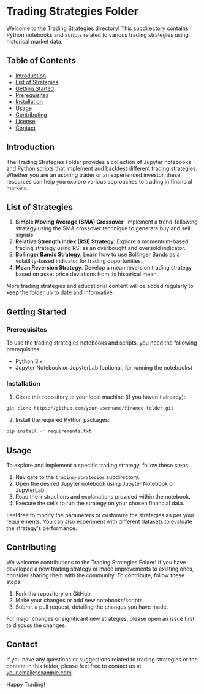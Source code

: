 # Trading Strategies Folder

Welcome to the Trading Strategies directory! This subdirectory contains Python notebooks and scripts related to various trading strategies using historical market data.

## Table of Contents

- [Introduction](#introduction)
- [List of Strategies](#list-of-strategies)
- [Getting Started](#getting-started)
- [Prerequisites](#prerequisites)
- [Installation](#installation)
- [Usage](#usage)
- [Contributing](#contributing)
- [License](#license)
- [Contact](#contact)

## Introduction

The Trading Strategies Folder provides a collection of Jupyter notebooks and Python scripts that implement and backtest different trading strategies. Whether you are an aspiring trader or an experienced investor, these resources can help you explore various approaches to trading in financial markets.

## List of Strategies

1. **Simple Moving Average (SMA) Crossover**: Implement a trend-following strategy using the SMA crossover technique to generate buy and sell signals.
2. **Relative Strength Index (RSI) Strategy**: Explore a momentum-based trading strategy using RSI as an overbought and oversold indicator.
3. **Bollinger Bands Strategy**: Learn how to use Bollinger Bands as a volatility-based indicator for trading opportunities.
4. **Mean Reversion Strategy**: Develop a mean reversion trading strategy based on asset price deviations from its historical mean.

More trading strategies and educational content will be added regularly to keep the folder up to date and informative.

## Getting Started

### Prerequisites

To use the trading strategies notebooks and scripts, you need the following prerequisites:

- Python 3.x
- Jupyter Notebook or JupyterLab (optional, for running the notebooks)

### Installation

1. Clone this repository to your local machine (if you haven't already):

```bash
git clone https://github.com/your-username/finance-folder.git
```

2. Install the required Python packages:

```bash
pip install -r requirements.txt
```

## Usage

To explore and implement a specific trading strategy, follow these steps:

1. Navigate to the `trading-strategies` subdirectory.
2. Open the desired Jupyter notebook using Jupyter Notebook or JupyterLab.
3. Read the instructions and explanations provided within the notebook.
4. Execute the cells to run the strategy on your chosen financial data.

Feel free to modify the parameters or customize the strategies as per your requirements. You can also experiment with different datasets to evaluate the strategy's performance.

## Contributing

We welcome contributions to the Trading Strategies Folder! If you have developed a new trading strategy or made improvements to existing ones, consider sharing them with the community. To contribute, follow these steps:

1. Fork the repository on GitHub.
2. Make your changes or add new notebooks/scripts.
3. Submit a pull request, detailing the changes you have made.

For major changes or significant new strategies, please open an issue first to discuss the changes.

## Contact

If you have any questions or suggestions related to trading strategies or the content in this folder, please feel free to contact us at your.email@example.com.

Happy Trading!
